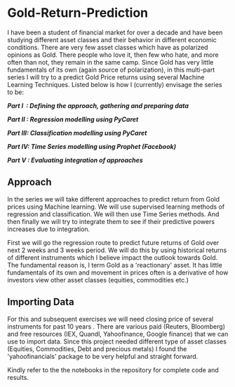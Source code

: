 # Gold-Return-Prediction
I have been a student of financial market for over a decade and have been studying different asset classes and their behavior in different economic conditions. There are very few asset classes which have as polarized opinions as Gold. There people who love it, then few who hate, and more often than not, they remain in the same camp. Since Gold has very little fundamentals of its own (again source of polarization), in this multi-part series I will try to a predict Gold Price returns using several Machine Learning Techniques. Listed below is how I (currently) envisage the series to be:

***Part I   : Defining the approach, gathering and preparing data***

***Part II : Regression modelling using PyCaret***

***Part III: Classification modelling using PyCaret***

***Part IV: Time Series modelling using Prophet (Facebook)***

***Part V : Evaluating integration of approaches***

## Approach

In the series we will take different approaches to predict return from Gold prices using Machine learning. We will use supervised learning methods of regression and classification. We will then use Time Series methods. And then finally we will try to integrate them to see if their predictive powers increases due to integration.

First we will go the regression route to predict future returns of Gold over next 2 weeks and 3 weeks period. We will do this by using historical returns of different instruments which I believe impact the outlook towards Gold. The fundamental reason is, I term Gold as a 'reactionary' asset. It has little fundamentals of its own and movement in prices often is a derivative of how investors view other asset classes (equities, commodities etc.)

## Importing Data

For this and subsequent exercises we will need closing price of several instruments for past 10 years . There are various paid (Reuters, Bloomberg) and free resources (IEX, Quandl, Yahoofinance, Google finance) that we can use to import data. Since this project needed different type of asset classes (Equities, Commodities, Debt and precious metals) I found the 'yahoofinancials' package to be very helpful and straight forward.

Kindly refer to the the notebooks in the repository for complete code and results.
